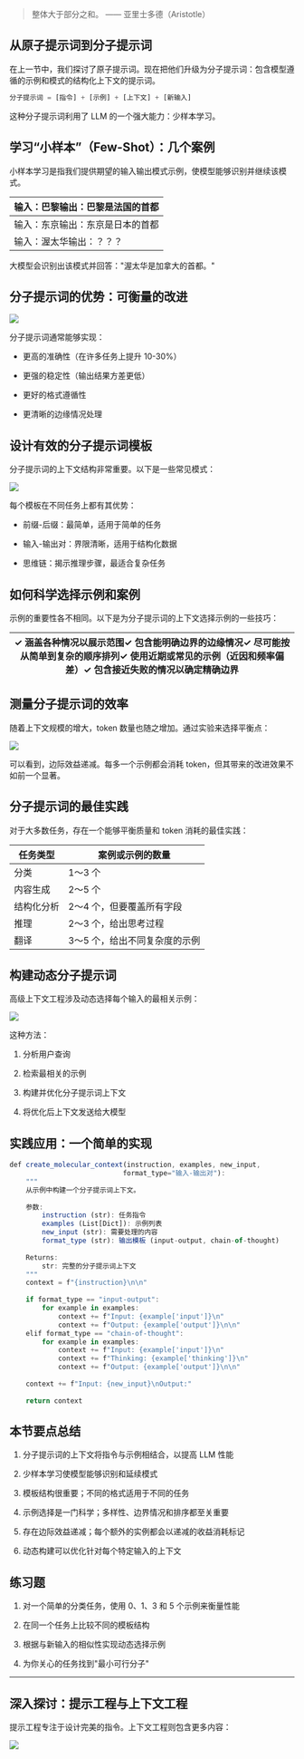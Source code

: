 > 整体大于部分之和。 —— 亚里士多德（Aristotle）

## 从原子提示词到分子提示词

在上一节中，我们探讨了原子提示词。现在把他们升级为分子提示词：包含模型遵循的示例和模式的结构化上下文的提示词。

```javascript
分子提示词 = [指令] + [示例] + [上下文] + [新输入]
```

这种分子提示词利用了 LLM 的一个强大能力：少样本学习。

## 学习“小样本”（Few-Shot）：几个案例

小样本学习是指我们提供期望的输入输出模式示例，使模型能够识别并继续该模式。

| 输入：巴黎输出：巴黎是法国的首都 |
| ---------------- |
| 输入：东京输出：东京是日本的首都 |
| 输入：渥太华输出：？？？     |

大模型会识别出该模式并回答："渥太华是加拿大的首都。"

## 分子提示词的优势：可衡量的改进

![](assets/images-02/image.png)

分子提示词通常能够实现：

* 更高的准确性（在许多任务上提升 10-30%）

* 更强的稳定性（输出结果方差更低）

* 更好的格式遵循性

* 更清晰的边缘情况处理

## 设计有效的分子提示词模板

分子提示词的上下文结构非常重要。以下是一些常见模式：

![](assets/images-02/image-1.png)

每个模板在不同任务上都有其优势：

* 前缀-后缀：最简单，适用于简单的任务

* 输入-输出对：界限清晰，适用于结构化数据

* 思维链：揭示推理步骤，最适合复杂任务

## 如何科学选择示例和案例

示例的重要性各不相同。以下是为分子提示词的上下文选择示例的一些技巧：

| ✓ 涵盖各种情况以展示范围✓ 包含能明确边界的边缘情况✓ 尽可能按从简单到复杂的顺序排列✓ 使用近期或常见的示例（近因和频率偏差）✓ 包含接近失败的情况以确定精确边界 |
| ----------------------------------------------------------------------------------- |

## 测量分子提示词的效率

随着上下文规模的增大，token 数量也随之增加。通过实验来选择平衡点：

![](assets/images-02/image-2.png)

可以看到，边际效益递减。每多一个示例都会消耗 token，但其带来的改进效果不如前一个显著。

## 分子提示词的最佳实践

对于大多数任务，存在一个能够平衡质量和 token 消耗的最佳实践：

| 任务类型  | 案例或示例的数量         |
| ----- | ---------------- |
| 分类    | 1～3 个            |
| 内容生成  | 2～5 个            |
| 结构化分析 | 2～4 个，但要覆盖所有字段   |
| 推理    | 2～3 个，给出思考过程     |
| 翻译    | 3～5 个，给出不同复杂度的示例 |

## 构建动态分子提示词

高级上下文工程涉及动态选择每个输入的最相关示例：

![](assets/images-02/image-4.png)

这种方法：

1. 分析用户查询

2. 检索最相关的示例

3. 构建并优化分子提示词上下文

4. 将优化后上下文发送给大模型

## 实践应用：一个简单的实现

```javascript
def create_molecular_context(instruction, examples, new_input, 
                            format_type="输入-输出对"):
    """
    从示例中构建一个分子提示词上下文。
    
    参数:
        instruction (str): 任务指令
        examples (List[Dict]): 示例列表
        new_input (str): 需要处理的内容
        format_type (str): 输出模板 (input-output, chain-of-thought)
    
    Returns:
        str: 完整的分子提示词上下文
    """
    context = f"{instruction}\n\n"
    
    if format_type == "input-output":
        for example in examples:
            context += f"Input: {example['input']}\n"
            context += f"Output: {example['output']}\n\n"
    elif format_type == "chain-of-thought":
        for example in examples:
            context += f"Input: {example['input']}\n"
            context += f"Thinking: {example['thinking']}\n"
            context += f"Output: {example['output']}\n\n"
    
    context += f"Input: {new_input}\nOutput:"
    
    return context
```

## 本节要点总结

1. 分子提示词的上下文将指令与示例相结合，以提高 LLM 性能

2. 少样本学习使模型能够识别和延续模式

3. 模板结构很重要；不同的格式适用于不同的任务

4. 示例选择是一门科学；多样性、边界情况和排序都至关重要

5. 存在边际效益递减；每个额外的实例都会以递减的收益消耗标记

6. 动态构建可以优化针对每个特定输入的上下文

## 练习题

1. 对一个简单的分类任务，使用 0、1、3 和 5 个示例来衡量性能

2. 在同一个任务上比较不同的模板结构

3. 根据与新输入的相似性实现动态选择示例

4. 为你关心的任务找到"最小可行分子"



***

## 深入探讨：提示工程与上下文工程

提示工程专注于设计完美的指令。上下文工程则包含更多内容：

![](assets/images-02/image-3.png)

